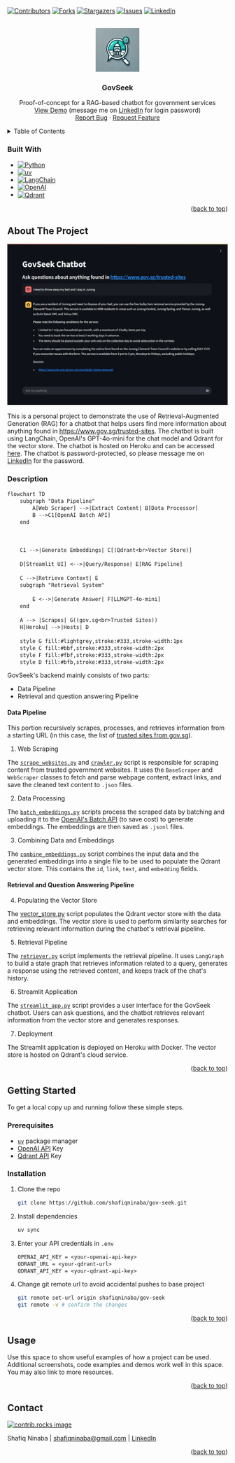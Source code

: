 <a id="readme-top"></a>
<!-- PROJECT SHIELDS -->
[![Contributors][contributors-shield]][contributors-url]
[![Forks][forks-shield]][forks-url]
[![Stargazers][stars-shield]][stars-url]
[![Issues][issues-shield]][issues-url]
[![LinkedIn][linkedin-shield]][linkedin-url]

<!-- PROJECT LOGO -->
<br />
<div align="center">
  <a href="https://github.com/shafiqninaba/gov-seek">
    <img src="images/logo.png" alt="Logo" width="100" height="100">
  </a>
<h3 align="center">GovSeek</h3>

  <p align="center">
    Proof-of-concept for a RAG-based chatbot for government services
    <br />
    <a href="https://gov-seek-e2a21ca71a09.herokuapp.com/">View Demo</a> (message me on <a href="https://linkedin.com/in/shafiq-ninaba">LinkedIn</a> for login password)
    <br>
    <a href="https://github.com/shafiqninaba/gov-seek/issues/new?labels=bug&template=bug-report---.md">Report Bug</a>
    &middot;
    <a href="https://github.com/shafiqninaba/gov-seek/issues/new?labels=enhancement&template=feature-request---.md">Request Feature</a>
  </p>
</div>

<!-- TABLE OF CONTENTS -->
<details>
  <summary>Table of Contents</summary>
  <ol>
    <li>
      <a href="#about-the-project">About The Project</a>
      <ul>
        <li><a href="#built-with">Built With</a></li>
      </ul>
    </li>
    <li>
      <a href="#getting-started">Getting Started</a>
      <ul>
        <li><a href="#prerequisites">Prerequisites</a></li>
        <li><a href="#installation">Installation</a></li>
      </ul>
    </li>
    <li><a href="#usage">Usage</a></li>
    <li><a href="#roadmap">Roadmap</a></li>
    <li><a href="#contributing">Contributing</a></li>
    <li><a href="#license">License</a></li>
    <li><a href="#contact">Contact</a></li>
    <li><a href="#acknowledgments">Acknowledgments</a></li>
  </ol>
</details>

### Built With

* [![Python][Python-img]][Python-url]
* [![uv][uv-img]][uv-url]
* [![LangChain][LangChain-img]][LangChain-url]
* [![OpenAI][openai-img]][openai-url]
* <a href="https://qdrant.tech/"><img src="https://raw.githubusercontent.com/qdrant/qdrant/master/docs/logo.svg" alt="Qdrant" width="80" height="24" style="vertical-align:middle"></a>


<p align="right">(<a href="#readme-top">back to top</a>)</p>

<!-- ABOUT THE PROJECT -->
## About The Project

[![Product Name Screen Shot][product-screenshot]](https://gov-seek-e2a21ca71a09.herokuapp.com/)

This is a personal project to demonstrate the use of Retrieval-Augmented Generation (RAG) for a chatbot that helps users find more information about anything found in https://www.gov.sg/trusted-sites. The chatbot is built using LangChain, OpenAI's GPT-4o-mini for the chat model and Qdrant for the vector store. The chatbot is hosted on Heroku and can be accessed [here](https://gov-seek-e2a21ca71a09.herokuapp.com/). The chatbot is password-protected, so please message me on [LinkedIn](https://linkedin.com/in/shafiq-ninaba) for the password.

### Description

```mermaid
flowchart TD
    subgraph "Data Pipeline"
        A[Web Scraper] -->|Extract Content| B[Data Processor]
        B -->C1[OpenAI Batch API]
    end



    C1 -->|Generate Embeddings| C[(Qdrant<br>Vector Store)]

    D[Streamlit UI] <-->|Query/Response| E[RAG Pipeline]

    C -->|Retrieve Context| E
    subgraph "Retrieval System"

        E <-->|Generate Answer| F[LLMGPT-4o-mini]
    end

    A --> |Scrapes| G((gov.sg<br>Trusted Sites))
    H[Heroku] -->|Hosts| D

    style G fill:#lightgrey,stroke:#333,stroke-width:1px
    style C fill:#bbf,stroke:#333,stroke-width:2px
    style F fill:#fbf,stroke:#333,stroke-width:2px
    style D fill:#bfb,stroke:#333,stroke-width:2px
```

GovSeek's backend mainly consists of two parts:
- Data Pipeline
- Retrieval and question answering Pipeline

#### Data Pipeline
This portion recursively scrapes, processes, and retrieves information from a starting URL (in this case, the list of [trusted sites from gov.sg](https://www.gov.sg/trusted-sites)).

1. Web Scraping

The [`scrape_websites.py`](src/scrape_websites.py) and [`crawler.py`](src/data_pipeline/crawler.py) script is responsible for scraping content from trusted government websites. It uses the `BaseScraper` and `WebScraper` classes to fetch and parse webpage content, extract links, and save the cleaned text content to `.json` files.

2. Data Processing

The [`batch_embeddings.py`](src/data_pipeline/batch_embeddings.py) scripts process the scraped data by batching and uploading it to the [OpenAI's Batch API](https://platform.openai.com/docs/guides/batch) (to save cost) to generate embeddings. The embeddings are then saved as `.jsonl` files.

3. Combining Data and Embeddings

The [`combine_embeddings.py`](src/data_pipeline/combine_embeddings.py) script combines the input data and the generated embeddings into a single file to be used to populate the Qdrant vector store. This contains the `id`, `link`, `text`, and `embedding` fields.

#### Retrieval and Question Answering Pipeline

4. Populating the Vector Store

The [vector_store.py](src/data_pipeline/vector_store.py) script populates the Qdrant vector store with the data and embeddings. The vector store is used to perform similarity searches for retrieving relevant information during the chatbot's retrieval pipeline.

5. Retrieval Pipeline

The [`retriever.py`](src/retrieval_pipeline/retriever.py) script implements the retrieval pipeline. It uses `LangGraph` to build a state graph that retrieves information related to a query, generates a response using the retrieved content, and keeps track of the chat's history.

6. Streamlit Application

The [`streamlit_app.py`](src/streamlit_app.py) script provides a user interface for the GovSeek chatbot. Users can ask questions, and the chatbot retrieves relevant information from the vector store and generates responses.

7. Deployment

The Streamlit application is deployed on Heroku with Docker. The vector store is hosted on Qdrant's cloud service.

<p align="right">(<a href="#readme-top">back to top</a>)</p>

<!-- GETTING STARTED -->
## Getting Started

To get a local copy up and running follow these simple steps.

### Prerequisites

- [`uv`](https://docs.astral.sh/uv/) package manager
- [OpenAI API](https://platform.openai.com/) Key
- [Qdrant API](https://qdrant.tech/) Key

### Installation

1. Clone the repo
   ```sh
   git clone https://github.com/shafiqninaba/gov-seek.git
   ```
2. Install dependencies
   ```sh
   uv sync
   ```
3. Enter your API credentials in `.env`
   ```
   OPENAI_API_KEY = <your-openai-api-key>
   QDRANT_URL = <your-qdrant-url>
   QDRANT_API_KEY = <your-qdrant-api-key>
   ```
4. Change git remote url to avoid accidental pushes to base project
   ```sh
   git remote set-url origin shafiqninaba/gov-seek
   git remote -v # confirm the changes
   ```

<p align="right">(<a href="#readme-top">back to top</a>)</p>


<!-- USAGE EXAMPLES -->
## Usage

Use this space to show useful examples of how a project can be used. Additional screenshots, code examples and demos work well in this space. You may also link to more resources.

<p align="right">(<a href="#readme-top">back to top</a>)</p>

<!-- CONTACT -->
## Contact

<a href="https://github.com/shafiqninaba/gov-seek/graphs/contributors">
  <img src="https://contrib.rocks/image?repo=shafiqninaba/gov-seek" alt="contrib.rocks image" />
</a>

Shafiq Ninaba | shafiqninaba@gmail.com | [LinkedIn](https://linkedin.com/in/shafiq-ninaba)

<p align="right">(<a href="#readme-top">back to top</a>)</p>

<!-- MARKDOWN LINKS & IMAGES -->
<!-- https://www.markdownguide.org/basic-syntax/#reference-style-links -->
[contributors-shield]: https://img.shields.io/github/contributors/shafiqninaba/gov-seek.svg?style=for-the-badge
[contributors-url]: https://github.com/shafiqninaba/gov-seek/graphs/contributors
[forks-shield]: https://img.shields.io/github/forks/shafiqninaba/gov-seek.svg?style=for-the-badge
[forks-url]: https://github.com/shafiqninaba/gov-seek/network/members
[stars-shield]: https://img.shields.io/github/stars/shafiqninaba/gov-seek.svg?style=for-the-badge
[stars-url]: https://github.com/shafiqninaba/gov-seek/stargazers
[issues-shield]: https://img.shields.io/github/issues/shafiqninaba/gov-seek.svg?style=for-the-badge
[issues-url]: https://github.com/shafiqninaba/gov-seek/issues
[linkedin-shield]: https://img.shields.io/badge/-LinkedIn-black.svg?style=for-the-badge&logo=linkedin&colorB=555
[linkedin-url]: https://linkedin.com/in/shafiq-ninaba
[product-screenshot]: images/screenshot.png
[LangChain-img]: https://img.shields.io/badge/LangChain-ffffff?logo=langchain&logoColor=green
[LangChain-url]: https://www.langchain.com/
[Python-img]: https://img.shields.io/badge/python-3670A0?style=for-the-badge&logo=python&logoColor=ffdd54
[Python-url]: https://www.python.org/
[uv-img]: https://img.shields.io/badge/uv-package%20manager-blueviolet
[uv-url]: https://docs.astral.sh/uv/
[openai-img]: https://shields.io/badge/-OpenAI-93f6ef?logo=openai
[openai-url]: https://platform.openai.com/
